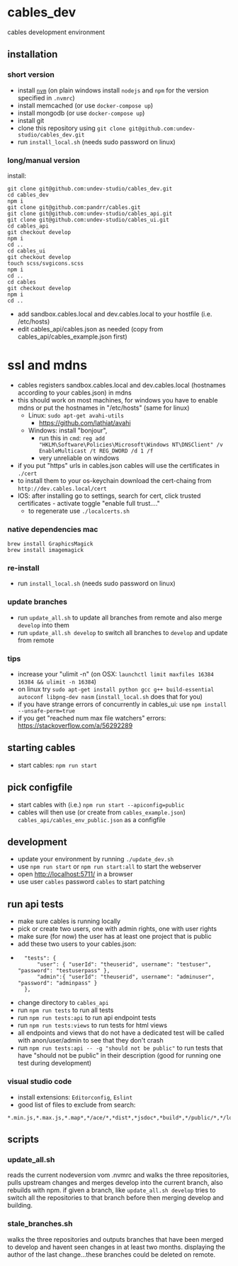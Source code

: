 # cables_dev
cables development environment

## installation

### short version
* install [`nvm`](https://github.com/nvm-sh/nvm#install--update-script) (on plain windows install `nodejs` and `npm` for the version specified in `.nvmrc`)
* install memcached (or use `docker-compose up`)
* install mongodb (or use `docker-compose up`)
* install git
* clone this repository using  `git clone git@github.com:undev-studio/cables_dev.git`
* run `install_local.sh` (needs sudo password on linux)

### long/manual version

install:

```
git clone git@github.com:undev-studio/cables_dev.git
cd cables_dev
npm i
git clone git@github.com:pandrr/cables.git
git clone git@github.com:undev-studio/cables_api.git
git clone git@github.com:undev-studio/cables_ui.git
cd cables_api
git checkout develop
npm i
cd ..
cd cables_ui
git checkout develop
touch scss/svgicons.scss
npm i
cd ..
cd cables
git checkout develop
npm i
cd ..
```
* add sandbox.cables.local and dev.cables.local to your hostfile (i.e. /etc/hosts)
* edit cables_api/cables.json as needed (copy from cables_api/cables_example.json first)

# ssl and mdns

* cables registers sandbox.cables.local and dev.cables.local (hostnames according to your cables.json) in mdns
* this should work on most machines, for windows you have to enable mdns or put the hostnames in "/etc/hosts" (same for linux)
  * Linux: `sudo apt-get avahi-utils`
    * https://github.com/lathiat/avahi
  * Windows: install "bonjour", 
    * run this in `cmd`: `reg add "HKLM\Software\Policies\Microsoft\Windows NT\DNSClient" /v EnableMulticast /t REG_DWORD /d 1 /f`
    * very unreliable on windows
* if you put "https" urls in cables.json cables will use the certificates in `./cert`
* to install them to your os-keychain download the cert-chaing from `http://dev.cables.local/cert`
* IOS: after installing go to settings, search for cert, click trusted certificates - activate toggle "enable full trust...." 
  * to regenerate use `./localcerts.sh`

### native dependencies mac

```
brew install GraphicsMagick
brew install imagemagick
```

### re-install
* run `install_local.sh` (needs sudo password on linux)

### update branches
* run `update_all.sh` to update all branches from remote and also merge `develop` into them
* run `update_all.sh develop` to switch all branches to `develop` and update from remote

### tips

* increase your "ulimit -n" (on OSX: `launchctl limit maxfiles 16384 16384 && ulimit -n 16384`)
* on linux try `sudo apt-get install python gcc g++ build-essential autoconf libpng-dev nasm` (`install_local.sh` does that for you)
* if you have strange errors of concurrently in cables_ui: use `npm install --unsafe-perm=true`
* if you get "reached num max file watchers" errors: https://stackoverflow.com/a/56292289

## starting cables

* start cables: `npm run start`
## pick configfile
* start cables with (i.e.) `npm run start --apiconfig=public`
* cables will then use (or create from `cables_example.json`) `cables_api/cables_env_public.json` as a configfile 
## development
- update your environment by running `./update_dev.sh`
- use `npm run start` or `npm run start:all` to start the webserver
- open [http://localhost:5711/](http://localhost:5711/) in a browser
- use user `cables` password `cables` to start patching
## run api tests
- make sure cables is running locally
- pick or create two users, one with admin rights, one with user rights
- make sure (for now) the user has at least one project that is public
- add these two users to your cables.json:
- ```
    "tests": {
        "user": { "userId": "theuserid", username": "testuser", "password": "testuserpass" },
        "admin":{ "userId": "theuserid", username": "adminuser", "password": "adminpass" }
    },
  ```
- change directory to `cables_api`
- run `npm run tests` to run all tests
- run `npm run tests:api` to run api endpoint tests
- run `npm run tests:views` to run tests for html views
- all endpoints and views that do not have a dedicated test will be called with anon/user/admin to see that they don't crash
- run `npm run tests:api -- -g "should not be public"` to run tests that have "should not be public" in their description (good for running one test during development)

### visual studio code

* install extensions: `Editorconfig`, `Eslint`
 * good list of files to exclude from search:
```
*.min.js,*.max.js,*.map*,*/ace/*,*dist*,*jsdoc*,*build*,*/public/*,*/logs*
```

## scripts

### update_all.sh

reads the current nodeversion vom .nvmrc and walks the three repositories,
pulls upstream changes and merges develop into the current branch, also rebuilds with npm.
if given a branch, like `update_all.sh develop` tries to switch all the repositories to that
branch before then merging develop and building.

### stale_branches.sh

walks the three repositories and outputs branches that have been merged to develop
and havent seen changes in at least two months. displaying the author of the last
change...these branches could be deleted on remote.
